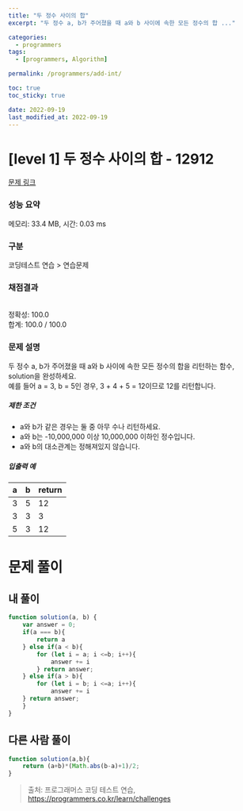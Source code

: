 ```yaml
---
title: "두 정수 사이의 합"
excerpt: "두 정수 a, b가 주어졌을 때 a와 b 사이에 속한 모든 정수의 합 ..."

categories:
  - programmers
tags:
  - [programmers, Algorithm]

permalink: /programmers/add-int/

toc: true
toc_sticky: true

date: 2022-09-19
last_modified_at: 2022-09-19
---
```


# [level 1] 두 정수 사이의 합 - 12912 

[문제 링크](https://school.programmers.co.kr/learn/courses/30/lessons/12912) 

### 성능 요약

메모리: 33.4 MB, 시간: 0.03 ms

### 구분

코딩테스트 연습 > 연습문제

### 채점결과

<br/>정확성: 100.0<br/>합계: 100.0 / 100.0

### 문제 설명

<p>두 정수 a, b가 주어졌을 때 a와 b 사이에 속한 모든 정수의 합을 리턴하는 함수, solution을 완성하세요. <br>
예를 들어 a = 3, b = 5인 경우, 3 + 4 + 5 = 12이므로 12를 리턴합니다.</p>

<h5>제한 조건</h5>

<ul>
<li>a와 b가 같은 경우는 둘 중 아무 수나 리턴하세요.</li>
<li>a와 b는 -10,000,000 이상 10,000,000 이하인 정수입니다.</li>
<li>a와 b의 대소관계는 정해져있지 않습니다.</li>
</ul>

<h5>입출력 예</h5>
<table class="table">
        <thead><tr>
<th>a</th>
<th>b</th>
<th>return</th>
</tr>
</thead>
        <tbody><tr>
<td>3</td>
<td>5</td>
<td>12</td>
</tr>
<tr>
<td>3</td>
<td>3</td>
<td>3</td>
</tr>
<tr>
<td>5</td>
<td>3</td>
<td>12</td>
</tr>
</tbody>
      </table>

# 문제 풀이

## 내 풀이

```javascript
function solution(a, b) {
    var answer = 0;
    if(a === b){
        return a
    } else if(a < b){
        for (let i = a; i <=b; i++){
            answer += i
        } return answer;
    } else if(a > b){
        for (let i = b; i <=a; i++){
            answer += i
    } return answer;
    }
}
```

## 다른 사람 풀이
```javascript
function solution(a,b){
    return (a+b)*(Math.abs(b-a)+1)/2;
}
```

> 출처: 프로그래머스 코딩 테스트 연습, https://programmers.co.kr/learn/challenges